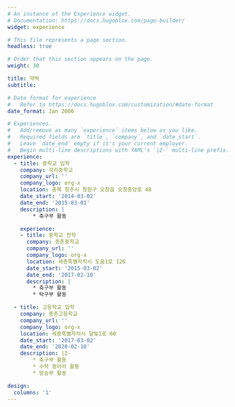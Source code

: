 ```yaml
---
# An instance of the Experience widget.
# Documentation: https://docs.hugoblox.com/page-builder/
widget: experience

# This file represents a page section.
headless: true

# Order that this section appears on the page.
weight: 30

title: 약력
subtitle:

# Date format for experience
#   Refer to https://docs.hugoblox.com/customization/#date-format
date_format: Jan 2006

# Experiences.
#   Add/remove as many `experience` items below as you like.
#   Required fields are `title`, `company`, and `date_start`.
#   Leave `date_end` empty if it's your current employer.
#   Begin multi-line descriptions with YAML's `|2-` multi-line prefix.
experience:
  - title: 중학교 입학
    company: 각리중학교
    company_url: ''
    company_logo: org-x
    location: 충북 청주시 청원구 오창읍 오창중앙로 48
    date_start: '2014-03-02'
    date_end: '2015-03-01'
    description: |
        * 축구부 활동

    experience:
    - title: 중학교 전학
      company: 종촌중학교
      company_url: ''
      company_logo: org-x
      location: 세종특별자치시 도움1로 126
      date_start: '2015-03-02'
      date_end: '2017-02-10'
      description: |
        * 축구부 활동
        * 탁구부 활동

  - title: 고등학교 입학
    company: 종촌고등학교
    company_url: ''
    company_logo: org-x
    location: 세종특별자치시 달빛1로 60
    date_start: '2017-03-02'
    date_end: '2020-02-10'
    description: |2-
        * 축구부 활동
        * 수학 동아리 활동
        * 방송부 활동

design:
  columns: '1'
---
```

